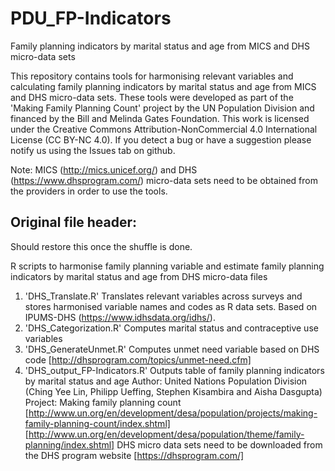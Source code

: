 

# PDU_FP-Indicators
Family planning indicators by marital status and age from MICS and DHS micro-data sets

This repository contains tools for harmonising relevant variables and calculating family planning indicators by marital status and age from MICS and DHS micro-data sets. These tools were developed as part of the 'Making Family Planning Count' project by the UN Population Division and financed by the Bill and Melinda Gates Foundation. This work is licensed under the Creative Commons Attribution-NonCommercial 4.0 International License (CC BY-NC 4.0). If you detect a bug or have a suggestion please notify us using the Issues tab on github.

Note: MICS (http://mics.unicef.org/) and DHS (https://www.dhsprogram.com/) micro-data sets need to be obtained from the providers in order to use the tools.

## Original file header: 

Should restore this once the shuffle is done.

 R scripts to harmonise family planning variable and estimate family planning indicators by marital status and age from DHS micro-data files
1. 'DHS_Translate.R' Translates relevant variables across surveys and stores harmonised variable names and codes as R data sets. Based on IPUMS-DHS (https://www.idhsdata.org/idhs/).
2. 'DHS_Categorization.R' Computes marital status and contraceptive use variables
3. 'DHS_GenerateUnmet.R' Computes unmet need variable based on DHS code [http://dhsprogram.com/topics/unmet-need.cfm]
4. 'DHS_output_FP-Indicators.R' Outputs table of family planning indicators by marital status and age
 Author: United Nations Population Division (Ching Yee Lin, Philipp Ueffing, Stephen Kisambira and Aisha Dasgupta)
 Project: Making family planning count 
[http://www.un.org/en/development/desa/population/projects/making-family-planning-count/index.shtml]
[http://www.un.org/en/development/desa/population/theme/family-planning/index.shtml]
 DHS micro data sets need to be downloaded from the DHS program website [https://dhsprogram.com/]

